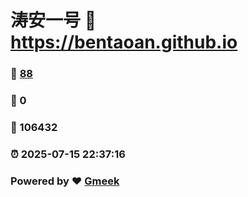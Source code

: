 # 涛安一号 :link: https://bentaoan.github.io 
### :page_facing_up: [88](https://bentaoan.github.io/tag.html) 
### :speech_balloon: 0 
### :hibiscus: 106432 
### :alarm_clock: 2025-07-15 22:37:16 
### Powered by :heart: [Gmeek](https://github.com/Meekdai/Gmeek)
